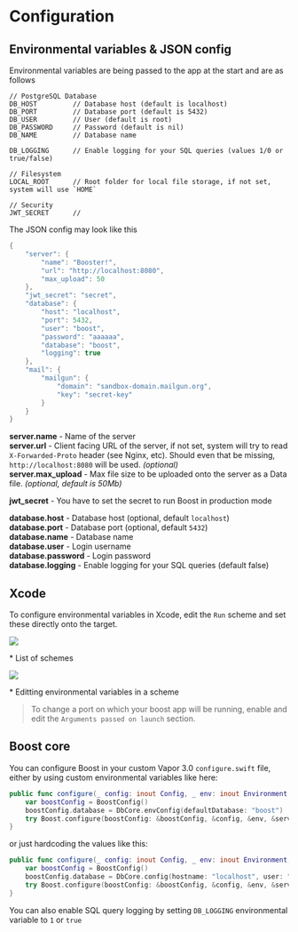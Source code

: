 # Configuration

## Environmental variables & JSON config

Environmental variables are being passed to the app at the start and are as follows

```text
// PostgreSQL Database
DB_HOST         // Database host (default is localhost)
DB_PORT         // Database port (default is 5432)
DB_USER         // User (default is root)
DB_PASSWORD     // Password (default is nil)
DB_NAME         // Database name

DB_LOGGING      // Enable logging for your SQL queries (values 1/0 or true/false)

// Filesystem
LOCAL_ROOT      // Root folder for local file storage, if not set, system will use `HOME`

// Security
JWT_SECRET      // 
```

The JSON config may look like this

```swift
{
	"server": {
		"name": "Booster!",
		"url": "http://localhost:8080",
		"max_upload": 50
	},
	"jwt_secret": "secret",
	"database": {
		"host": "localhost",
		"port": 5432,
		"user": "boost",
		"password": "aaaaaa",
		"database": "boost",
		"logging": true
	},
	"mail": {
		"mailgun": {
			"domain": "sandbox-domain.mailgun.org",
			"key": "secret-key"
		}
	}
}
```

**server.name** - Name of the server  
**server.url** - Client facing URL of the server, if not set, system will try to read `X-Forwarded-Proto` header \(see Nginx, etc\). Should even that be missing, `http://localhost:8080` will be used. _\(optional\)_  
**server.max\_upload** - Max file size to be uploaded onto the server as a Data file. _\(optional, default is 50Mb\)_

**jwt\_secret** - You have to set the secret to run Boost in production mode

**database.host** - Database host \(optional, default `localhost`\)  
**database.port** - Database port \(optional, default `5432`\)  
**database.name** - Database name  
**database.user** - Login username  
**database.password** - Login password  
**database.logging** - Enable logging for your SQL queries \(default false\)

## Xcode

To configure environmental variables in Xcode, edit the `Run` scheme and set these directly onto the target.

![](https://raw.githubusercontent.com/wiki/LiveUI/Boost/Images/xcode/select-scheme.png)

 \* List of schemes

![](https://raw.githubusercontent.com/wiki/LiveUI/Boost/Images/xcode/edit-scheme.png)

 \* Editting environmental variables in a scheme

> To change a port on which your boost app will be running, enable and edit the `Arguments passed on launch` section.

## Boost core

You can configure Boost in your custom Vapor 3.0 `configure.swift` file, either by using custom environmental variables like here:

```swift
public func configure(_ config: inout Config, _ env: inout Environment, _ services: inout Services) throws {
    var boostConfig = BoostConfig()
    boostConfig.database = DbCore.envConfig(defaultDatabase: "boost")
    try Boost.configure(boostConfig: &boostConfig, &config, &env, &services)
}
```

or just hardcoding the values like this:

```swift
public func configure(_ config: inout Config, _ env: inout Environment, _ services: inout Services) throws {
    var boostConfig = BoostConfig()
    boostConfig.database = DbCore.config(hostname: "localhost", user: "root", password: nil, database: "boost")
    try Boost.configure(boostConfig: &boostConfig, &config, &env, &services)
}
```

You can also enable SQL query logging by setting `DB_LOGGING` environmental variable to `1` or `true`

